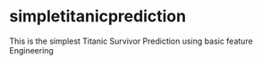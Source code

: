 # simpletitanicprediction
This is the simplest Titanic Survivor Prediction using basic feature Engineering

